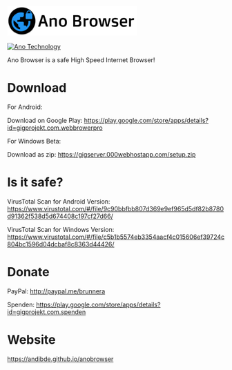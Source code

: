 ![Ano Browser](logo_black.png)

[![Ano Technology](https://goo.gl/x1VJfY)](anotechnology.andib.org)


Ano Browser is a safe High Speed Internet Browser! 

# Download

For Android:

Download on Google Play: https://play.google.com/store/apps/details?id=gigprojekt.com.webbrowerpro



For Windows Beta:

Download as zip: https://gigserver.000webhostapp.com/setup.zip

# Is it safe?

VirusTotal Scan for Android Version: https://www.virustotal.com/#/file/9c90bbfbb807d369e9ef965d5df82b8780d91362f538d5d674408c197cf27d66/

VirusTotal Scan for Windows Version: https://www.virustotal.com/#/file/c5b1b5574eb3354aacf4c015606ef39724c804bc1596d04dcbaf8c8363d44426/

# Donate

PayPal: http://paypal.me/brunnera


Spenden: https://play.google.com/store/apps/details?id=gigprojekt.com.spenden

# Website

https://andibde.github.io/anobrowser


